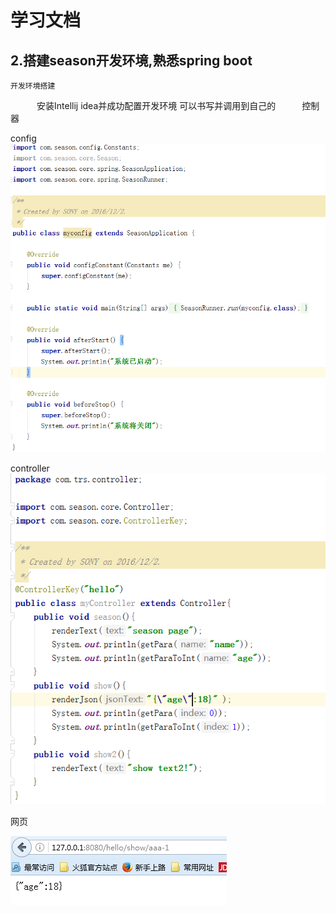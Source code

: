 # 学习文档
## 2.搭建season开发环境,熟悉spring boot
	开发环境搭建

　　　安装Intellij idea并成功配置开发环境 可以书写并调用到自己的　　　控制器

config
![config](./1.png)

controller
![controller](./2.png)

网页

![View](./3.png)